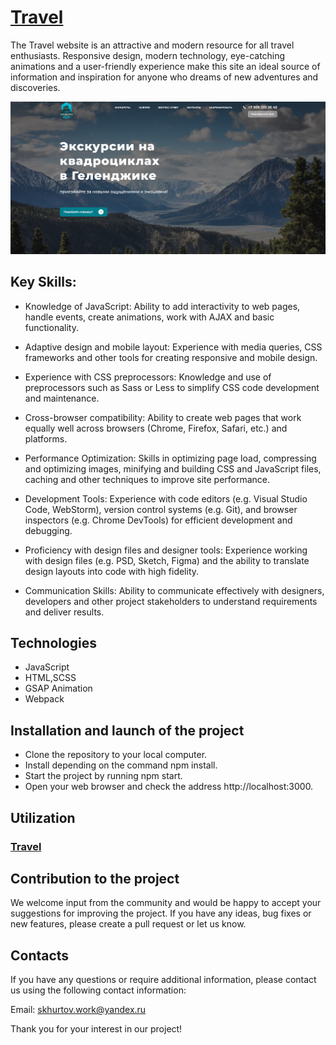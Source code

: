 # [**Travel**](https://stanislavkhurtov.github.io/Travel-ver.2/)

The Travel website is an attractive and
modern resource for all travel enthusiasts.
Responsive design, modern technology, eye-catching
animations and a user-friendly experience make this site an ideal source
of information and inspiration for anyone who
dreams of new adventures and discoveries.

<img src="././img/foto/Screenshot.png"/>

## Key Skills:

- Knowledge of JavaScript: Ability to add interactivity to web pages, handle events, create animations, work
  with AJAX and basic functionality.

- Adaptive design and mobile layout: Experience with media queries, CSS frameworks and other tools for
  creating responsive and mobile design.

- Experience with CSS preprocessors: Knowledge and use of preprocessors such as Sass or Less to simplify CSS code
  development and maintenance.

- Cross-browser compatibility: Ability to create web pages that work equally well across browsers (Chrome, Firefox,
  Safari, etc.) and platforms.

- Performance Optimization: Skills in optimizing page load, compressing and optimizing images, minifying and building
  CSS and JavaScript files, caching and other techniques to improve site performance.

- Development Tools: Experience with code editors (e.g. Visual Studio Code, WebStorm), version control systems (e.g. Git), and
  browser inspectors (e.g. Chrome DevTools) for efficient development and debugging.

- Proficiency with design files and designer tools: Experience working with design files (e.g. PSD, Sketch, Figma) and
  the ability to translate design layouts into code with high fidelity.

- Communication Skills: Ability to communicate effectively with designers, developers and other project stakeholders to
  understand requirements and deliver results.

## Technologies

- JavaScript
- HTML,SCSS
- GSAP Animation
- Webpack

## Installation and launch of the project

- Clone the repository to your local computer.
- Install depending on the command npm install.
- Start the project by running npm start.
- Open your web browser and check the address http://localhost:3000.

## Utilization

### [**Travel**](https://stanislavkhurtov.github.io/Travel-ver.2/)


## Contribution to the project

We welcome input from the community and would be happy to accept your suggestions for improving the project. If you have
any ideas, bug fixes or new features, please create a pull request or let us know.

## Contacts

If you have any questions or require additional information, please contact us using the following contact information:

Email: [skhurtov.work@yandex.ru](skhurtov.work@yandex.ru)

Thank you for your interest in our project!
